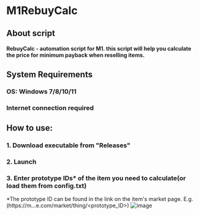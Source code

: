 # M1RebuyCalc
## About script
#### RebuyCalc - automation script for M1. this script will help you calculate the price for minimum payback when reselling items.
## System Requirements
### OS: Windows 7/8/10/11
### Internet connection required
## How to use:
### 1. Download executable from "Releases"
### 2. Launch
### 3. Enter prototype IDs* of the item you need to calculate(or load them from config.txt)
*The prototype ID can be found in the link on the item's market page. E.g.(https://m...e.com/market/thing/<prototype_ID>)
![image](https://github.com/AssKissStudio/M1RebuyCalc/assets/156083318/17c9954c-3f2a-4ada-991c-3fec12f6a478)

